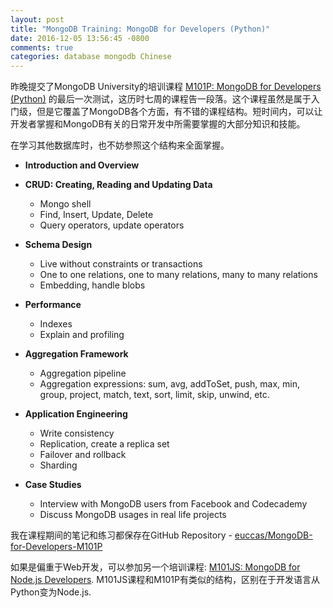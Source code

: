 ```yaml
---
layout: post
title: "MongoDB Training: MongoDB for Developers (Python)"
date: 2016-12-05 13:56:45 -0800
comments: true
categories: database mongodb Chinese
---
```


昨晚提交了MongoDB University的培训课程 [M101P: MongoDB for Developers (Python)](https://university.mongodb.com/courses/M101P/about) 的最后一次测试，这历时七周的课程告一段落。这个课程虽然是属于入门级，但是它覆盖了MongoDB各个方面，有不错的课程结构。短时间内，可以让开发者掌握和MongoDB有关的日常开发中所需要掌握的大部分知识和技能。

在学习其他数据库时，也不妨参照这个结构来全面掌握。

* **Introduction and Overview**

* **CRUD: Creating, Reading and Updating Data**
	* Mongo shell
	* Find, Insert, Update, Delete
	* Query operators, update operators

* **Schema Design**
	* Live without constraints or transactions
	* One to one relations, one to many relations, many to many relations
	* Embedding, handle blobs
	
* **Performance**
	* Indexes
	* Explain and profiling

* **Aggregation Framework**
	* Aggregation pipeline
	* Aggregation expressions: sum, avg, addToSet, push, max, min, group,  project, match, text, sort, limit, skip, unwind, etc.

* **Application Engineering**
	* Write consistency
	* Replication, create a replica set
	* Failover and rollback
	* Sharding
	
* **Case Studies**
	* Interview with MongoDB users from Facebook and Codecademy
	* Discuss MongoDB usages in real life projects

我在课程期间的笔记和练习都保存在GitHub Repository - [euccas/MongoDB-for-Developers-M101P](https://github.com/euccas/mongodb-for-developers-M101P)

如果是偏重于Web开发，可以参加另一个培训课程:  [M101JS: MongoDB for Node.js Developers](https://university.mongodb.com/courses/M101JS/about). M101JS课程和M101P有类似的结构，区别在于开发语言从Python变为Node.js.


